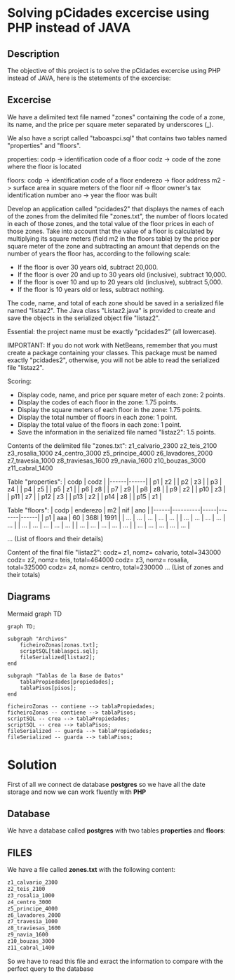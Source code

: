 # Solving pCidades excercise using PHP instead of JAVA

## Description
The objective of this project is to solve the pCidades excercise using PHP instead of JAVA, here is the
stetements of the excercise:

## Excercise


We have a delimited text file named "zones" containing the code of a zone, its name, and the price per square meter separated by underscores (_).

We also have a script called "taboaspci.sql" that contains two tables named "properties" and "floors".

properties:
codp -> identification code of a floor
codz -> code of the zone where the floor is located

floors:
codp -> identification code of a floor
enderezo -> floor address
m2 -> surface area in square meters of the floor
nif -> floor owner's tax identification number
ano -> year the floor was built

Develop an application called "pcidades2" that displays the names of each of the zones from the delimited file "zones.txt", the number of floors located in each of those zones, and the total value of the floor prices in each of those zones. Take into account that the value of a floor is calculated by multiplying its square meters (field m2 in the floors table) by the price per square meter of the zone and subtracting an amount that depends on the number of years the floor has, according to the following scale:
- If the floor is over 30 years old, subtract 20,000.
- If the floor is over 20 and up to 30 years old (inclusive), subtract 10,000.
- If the floor is over 10 and up to 20 years old (inclusive), subtract 5,000.
- If the floor is 10 years old or less, subtract nothing.

The code, name, and total of each zone should be saved in a serialized file named "listaz2". The Java class "Listaz2.java" is provided to create and save the objects in the serialized object file "listaz2".

Essential: the project name must be exactly "pcidades2" (all lowercase).

IMPORTANT: If you do not work with NetBeans, remember that you must create a package containing your classes. This package must be named exactly "pcidades2", otherwise, you will not be able to read the serialized file "listaz2".

Scoring:
- Display code, name, and price per square meter of each zone: 2 points.
- Display the codes of each floor in the zone: 1.75 points.
- Display the square meters of each floor in the zone: 1.75 points.
- Display the total number of floors in each zone: 1 point.
- Display the total value of the floors in each zone: 1 point.
- Save the information in the serialized file named "listaz2": 1.5 points.

Contents of the delimited file "zones.txt":
z1_calvario_2300
z2_teis_2100
z3_rosalia_1000
z4_centro_3000
z5_principe_4000
z6_lavadores_2000
z7_travesia_1000
z8_traviesas_1600
z9_navia_1600
z10_bouzas_3000
z11_cabral_1400

Table "properties":
| codp | codz |
|------|------|
| p1   | z2   |
| p2   | z3   |
| p3   | z4   |
| p4   | z5   |
| p5   | z1   |
| p6   | z8   |
| p7   | z9   |
| p8   | z8   |
| p9   | z2   |
| p10  | z3   |
| p11  | z7   |
| p12  | z3   |
| p13  | z2   |
| p14  | z8   |
| p15  | z1   |


Table "floors":
| codp | enderezo | m2  |  nif  | ano  |
|------|----------|-----|-------|------|
| p1   | aaa      |  60 | 368l  | 1991 |
| ...  | ...      | ... | ...   | ...  |
| ...  | ...      | ... | ...   | ...  |
| ...  | ...      | ... | ...   | ...  |
| ...  | ...      | ... | ...   | ...  |
| ...  | ...      | ... | ...   | ...  |


...
(List of floors and their details)

Content of the final file "listaz2":
codz= z1, nomz= calvario, total=343000
codz= z2, nomz= teis, total=464000
codz= z3, nomz= rosalia, total=325000
codz= z4, nomz= centro, total=230000
...
(List of zones and their totals)


## Diagrams

Mermaid graph TD

```mermaid
graph TD;

subgraph "Archivos"
    ficheiroZonas[zonas.txt];
    scriptSQL[tablaspci.sql];
    fileSerialized[listaz2];
end

subgraph "Tablas de la Base de Datos"
    tablaPropiedades[propiedades];
    tablaPisos[pisos];
end

ficheiroZonas -- contiene --> tablaPropiedades;
ficheiroZonas -- contiene --> tablaPisos;
scriptSQL -- crea --> tablaPropiedades;
scriptSQL -- crea --> tablaPisos;
fileSerialized -- guarda --> tablaPropiedades;
fileSerialized -- guarda --> tablaPisos;
```


# Solution

First of all we connect de database **postgres** so we have all the date storage and now we can work fluently with **PHP**

## Database

We have a database called **postgres** with two tables **properties** and **floors**:

## FILES

We have a file called **zones.txt** with the following content:

```txt
z1_calvario_2300
z2_teis_2100
z3_rosalia_1000
z4_centro_3000
z5_principe_4000
z6_lavadores_2000
z7_travesia_1000
z8_traviesas_1600
z9_navia_1600
z10_bouzas_3000
z11_cabral_1400
```
So we have to read this file and exract the information to compare with the perfect query to the database



